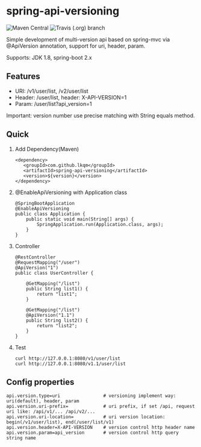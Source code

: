 # spring-api-versioning
![Maven Central](https://img.shields.io/maven-central/v/com.github.lkqm/spring-api-versioning)
![Travis (.org) branch](https://img.shields.io/travis/lkqm/spring-api-versioning/master)

Simple development of multi-version api based on spring-mvc via @ApiVersion annotation, support for uri, header, param.

Supports: JDK 1.8, spring-boot 2.x

## Features
- URI:  /v1/user/list, /v2/user/list
- Header: /user/list, header: X-API-VERSION=1
- Param:  /user/list?api_version=1

Important: version number use precise matching with String equals method.

## Quick
1. Add Dependency(Maven)
    ```
   <dependency>
       <groupId>com.github.lkqm</groupId>
       <artifactId>spring-api-versioning</artifactId>
       <version>${version}</version>
   </dependency>
    ```
    
2. @EnableApiVersioning with Application class
    ```
    @SpringBootApplication
    @EnableApiVersioning
    public class Application {
        public static void main(String[] args) {
            SpringApplication.run(Application.class, args);
        }
    }
    ```

3. Controller
    ```
    @RestController
    @RequestMapping("/user")
    @ApiVersion("1")
    public class UserController {
    
        @GetMapping("/list")
        public String list1() {
            return "list1";
        }
    
        @GetMapping("/list")
        @ApiVersion("1.1")
        public String list2() {
            return "list2";
        }
    }
    ```
4. Test
    ```
    curl http://127.0.0.1:8080/v1/user/list
    curl http://127.0.0.1:8080/v1.1/user/list
    ```


## Config properties
```
api.version.type=uri                # versioning implement way: uri(default), header, param
api.version.uri-prefix=             # uri prefix, if set /api, request uri like: /api/v1/... /api/v2/...
api.version.uri-location=           # uri version location: begin(/v1/user/list), end(/user/list/v1)
api.version.header=X-API-VERSION    # version control http header name
api.version.param=api_version       # version control http query string name
```
